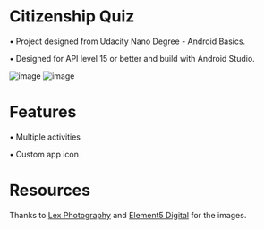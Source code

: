 # Citizenship Quiz

• Project designed from Udacity Nano Degree - Android Basics. 

• Designed for API level 15 or better and build with Android Studio.

![image](https://user-images.githubusercontent.com/48974864/70628801-d2289080-1bf6-11ea-8631-77cec968fc02.PNG) ![image](https://user-images.githubusercontent.com/48974864/70628192-b4a6f700-1bf5-11ea-8bc0-1a0df5ce05a5.PNG)



# Features
• Multiple activities

• Custom app icon

# Resources
Thanks to [Lex Photography](https://www.pexels.com/@lexovertoom) and [Element5 Digital](https://www.pexels.com/@element5) for the images.
